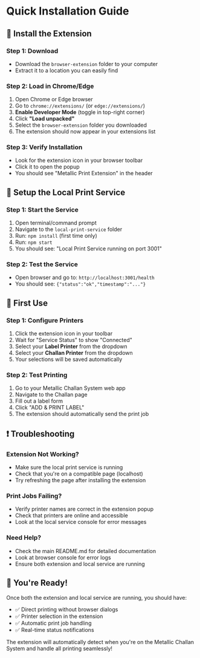 # Quick Installation Guide

## 🚀 Install the Extension

### Step 1: Download
- Download the `browser-extension` folder to your computer
- Extract it to a location you can easily find

### Step 2: Load in Chrome/Edge
1. Open Chrome or Edge browser
2. Go to `chrome://extensions/` (or `edge://extensions/`)
3. **Enable Developer Mode** (toggle in top-right corner)
4. Click **"Load unpacked"**
5. Select the `browser-extension` folder you downloaded
6. The extension should now appear in your extensions list

### Step 3: Verify Installation
- Look for the extension icon in your browser toolbar
- Click it to open the popup
- You should see "Metallic Print Extension" in the header

## 🔧 Setup the Local Print Service

### Step 1: Start the Service
1. Open terminal/command prompt
2. Navigate to the `local-print-service` folder
3. Run: `npm install` (first time only)
4. Run: `npm start`
5. You should see: "Local Print Service running on port 3001"

### Step 2: Test the Service
- Open browser and go to: `http://localhost:3001/health`
- You should see: `{"status":"ok","timestamp":"..."}`

## 🎯 First Use

### Step 1: Configure Printers
1. Click the extension icon in your toolbar
2. Wait for "Service Status" to show "Connected"
3. Select your **Label Printer** from the dropdown
4. Select your **Challan Printer** from the dropdown
5. Your selections will be saved automatically

### Step 2: Test Printing
1. Go to your Metallic Challan System web app
2. Navigate to the Challan page
3. Fill out a label form
4. Click "ADD & PRINT LABEL"
5. The extension should automatically send the print job

## ❗ Troubleshooting

### Extension Not Working?
- Make sure the local print service is running
- Check that you're on a compatible page (localhost)
- Try refreshing the page after installing the extension

### Print Jobs Failing?
- Verify printer names are correct in the extension popup
- Check that printers are online and accessible
- Look at the local service console for error messages

### Need Help?
- Check the main README.md for detailed documentation
- Look at browser console for error logs
- Ensure both extension and local service are running

## 🎉 You're Ready!

Once both the extension and local service are running, you should have:
- ✅ Direct printing without browser dialogs
- ✅ Printer selection in the extension
- ✅ Automatic print job handling
- ✅ Real-time status notifications

The extension will automatically detect when you're on the Metallic Challan System and handle all printing seamlessly!
